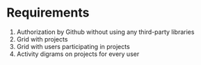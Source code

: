 # Requirements
1. Authorization by Github without using any third-party libraries
2. Grid with projects
3. Grid with users participating in projects
4. Activity digrams on projects for every user
